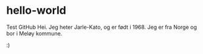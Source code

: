 # hello-world
Test GitHub
Hei.
Jeg heter Jarle-Kato, og er født i 1968. 
Jeg er fra Norge og bor i Meløy kommune.

:)
